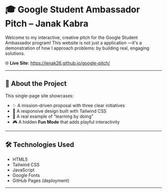 # 🎓 Google Student Ambassador Pitch – Janak Kabra

Welcome to my interactive, creative pitch for the Google Student Ambassador program! This website is not just a application —it's a demonstration of how I approach problems: by building real, engaging solutions.

🌐 **Live Site**: https://jenak26.github.io/google-pitch/

---

## 🚀 About the Project

This single-page site showcases:

- ✨ A mission-driven proposal with three clear initiatives
- 🎨 A responsive design built with Tailwind CSS
- 🧠 A real example of “learning by doing”
- 🎮 A hidden **Fun Mode** that adds playful interactivity

---

## 🛠️ Technologies Used

- HTML5  
- Tailwind CSS  
- JavaScript 
- Google Fonts  
- GitHub Pages (deployment)

---


